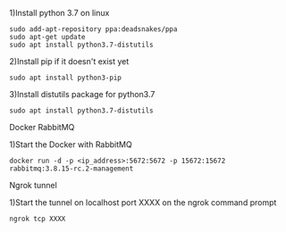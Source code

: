 1)Install python 3.7 on linux

	sudo add-apt-repository ppa:deadsnakes/ppa
	sudo apt-get update
	sudo apt install python3.7-distutils

2)Install pip if it doesn't exist yet

	sudo apt install python3-pip

3)Install distutils package for python3.7

	sudo apt install python3.7-distutils

Docker RabbitMQ

1)Start the Docker with RabbitMQ

	docker run -d -p <ip_address>:5672:5672 -p 15672:15672 rabbitmq:3.8.15-rc.2-management
Ngrok tunnel

1)Start the tunnel on localhost port XXXX on the ngrok command prompt

	ngrok tcp XXXX
